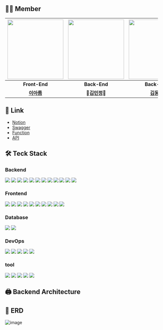 ## 🙆‍♂ Member

| <img src="https://github.com/zerobase-devee/.github/assets/99658884/83a6acd1-3e8d-494b-a61f-75244c76b4be" width="184" height="196"/> | <img src="https://github.com/zerobase-devee/.github/assets/99658884/851fa7fc-76e4-44c9-afe6-5e9db8a7d796" width="184" height="196"/> | <img src="https://github.com/zerobase-devee/.github/assets/99658884/82c1f61e-f037-4121-8f4f-7c32330a56d6" width="184" height="196"/> |<img src="https://github.com/zerobase-devee/.github/assets/99658884/22446ae6-b495-4f54-b93a-b568f4cfd8d1" width="184" height="196"/>|
|:---:|:---:|:---:|:---:|
|**Front-End**|**Back-End**|**Back-End**|**Back-End**|
|**[이아름](https://github.com/aahreum)**|**👑[김민정](https://github.com/mingkiii)👑**|**[김동역](https://github.com/Ameri-Kano)**|**[김재윤](https://github.com/JaeYooooon)**|

## 🎇 Link
- [Notion](https://www.notion.so/ahahahahreum/Devee-devHive-a935c69b7da04a3b850e96fc21d894f5)
- [Swagger](http://52.79.90.0:8080/swagger-ui/index.html)
- [Function](https://www.notion.so/ahahahahreum/e6f6a798b76146a9a269a1142c994c52)
- [API](https://www.notion.so/ahahahahreum/API-8738da4dea7b4cbd9515a2194b30fa39)

## 🛠 Teck Stack

### Backend
  <img src="https://img.shields.io/badge/Java-000000?style=flat-square&logo=OpenJDK&logoColor=white"/></a>
  <img src="https://img.shields.io/badge/Spring Boot 3-000000?style=flat-square&logo=Spring Boot&logoColor=6DB33F"/></a>
  <img src="https://img.shields.io/badge/Gradle-000000?style=flat-square&logo=Gradle&logoColor=02303A"/></a>
  <img src="https://img.shields.io/badge/Spring Security-000000?style=flat-square&logo=Spring Security&logoColor=6DB33F"/></a>
  <img src="https://img.shields.io/badge/JSON Web Tokens-000000?style=flat-square&logo=JSON Web Tokens&logoColor=white"/></a>
  <img src="https://img.shields.io/badge/Spring JPA-000000?style=flat-square&logo=Spring Jpa&logoColor=white"/></a>
  <img src="https://img.shields.io/badge/Oauth 2.0-000000?style=flat-square&logo=Authy&logoColor=EC1C24"/></a>
  <img src="https://img.shields.io/badge/Spring Batch-000000?style=flat-square&logo=Spring Batch&logoColor=white"/></a>
  <img src="https://img.shields.io/badge/QueryDSL-000000?style=flat-square&logo=QueryDsl&logoColor=white"/></a>
  <img src="https://img.shields.io/badge/SSE-000000?style=flat-square&logo=SSE&logoColor=white"/></a>
  <img src="https://img.shields.io/badge/STOMP-000000?style=flat-square&logo=STOMP&logoColor=white"/></a>
  <img src="https://img.shields.io/badge/WebSocket-000000?style=flat-square&logo=WebSocket&logoColor=white"/></a>

### Frontend
  <img src="https://img.shields.io/badge/react-000000?style=flat-square&logo=react&logoColor=61DAFB"></a>
  <img src="https://img.shields.io/badge/typescript-000000?style=flat-square&logo=typescript&logoColor=3178C6"></a>
  <img src="https://img.shields.io/badge/Next.js-000000?style=flat-square&logo=Next.js&logoColor=white"></a>
  <img src="https://img.shields.io/badge/CSS Modules-000000?style=flat-square&logo=cssmodules&logoColor=white"></a>
  <img src="https://img.shields.io/badge/axios-000000?style=flat-square&logo=axios&logoColor=5A29E4"> </a>
  <img src="https://img.shields.io/badge/Redux Toolkit-000000?style=flat-square&logo=Redux&logoColor=764ABC"> </a>
  <img src="https://img.shields.io/badge/reactquery-000000?style=flat-square&logo=reactquery&logoColor=FF4154"></a>
  <img src="https://img.shields.io/badge/Socket.io-000000?style=flat-square&logo=Socket.io&logoColor=white"> </a>
  <img src="https://img.shields.io/badge/Figma-000000?style=flat-square&logo=Figma&logoColor=F24E1E"> </a>
  <img src="https://img.shields.io/badge/netlify-000000?style=flat-square&logo=netlify&logoColor=00C7B7"></a>

### Database
  <img src="https://img.shields.io/badge/Mysql-000000?style=flat-square&logo=MySql&logoColor=4479A1"/></a>
  <img src="https://img.shields.io/badge/Redis-000000?style=flat-square&logo=Redis&logoColor=DC382D"/></a>
  
### DevOps
  <img src="https://img.shields.io/badge/AWS-000000?style=flat-square&logo=Amazon AWS&logoColor=232F3E"/></a>
  <img src="https://img.shields.io/badge/Amazon EC2-000000?style=flat-square&logo=Amazon EC2&logoColor=#FF9900"/></a>
  <img src="https://img.shields.io/badge/Amazon S3-000000?style=flat-square&logo=Amazon S3&logoColor=#569A31"/></a>
  <img src="https://img.shields.io/badge/Docker-000000?style=flat-square&logo=Docker&logoColor=#2496ED"/></a>
  <img src="https://img.shields.io/badge/GitHub Actions-000000?style=flat-square&logo=GitHub Actions&logoColor=#2088FF"/></a>
  
### tool
  <img src="https://img.shields.io/badge/GitHub-000000?style=flat-square&logo=GitHub&logoColor=#181717"/></a>
  <img src="https://img.shields.io/badge/Slack-000000?style=flat-square&logo=Slack&logoColor=4A154B"/></a>
  <img src="https://img.shields.io/badge/Notion-000000?style=flat-square&logo=Notion&logoColor=white"/></a>
  <img src="https://img.shields.io/badge/Discord-000000?style=flat-square&logo=Discord&logoColor=207BEA"/></a>
  <img src="https://img.shields.io/badge/Intellij IDEA-000000?style=flat-square&logo=intellijidea&logoColor=#000000"/></a>

## 🖨 Backend Architecture

## 📃 ERD

![image](https://github.com/zerobase-devee/.github/assets/99658884/c98b3ef9-554d-451c-a664-578e3dbb3290)


